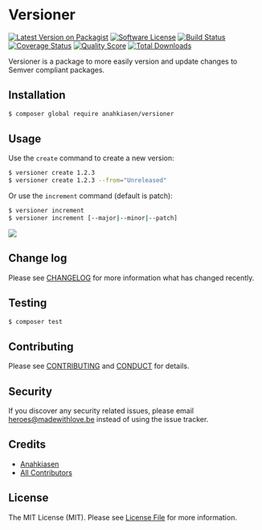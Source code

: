 # Versioner

[![Latest Version on Packagist][ico-version]][link-packagist]
[![Software License][ico-license]](LICENSE.md)
[![Build Status][ico-travis]][link-travis]
[![Coverage Status][ico-scrutinizer]][link-scrutinizer]
[![Quality Score][ico-code-quality]][link-code-quality]
[![Total Downloads][ico-downloads]][link-downloads]

Versioner is a package to more easily version and update changes to Semver compliant packages.

## Installation

``` bash
$ composer global require anahkiasen/versioner
```

## Usage

Use the `create` command to create a new version:

```bash
$ versioner create 1.2.3
$ versioner create 1.2.3 --from="Unreleased"
```

Or use the `increment` command (default is patch):

```bash
$ versioner increment
$ versioner increment [--major|--minor|--patch]
```

![](http://i.imgur.com/uOLWRUG.gif)

## Change log

Please see [CHANGELOG](CHANGELOG.md) for more information what has changed recently.

## Testing

```bash
$ composer test
```

## Contributing

Please see [CONTRIBUTING](CONTRIBUTING.md) and [CONDUCT](CONDUCT.md) for details.

## Security

If you discover any security related issues, please email heroes@madewithlove.be instead of using the issue tracker.

## Credits

- [Anahkiasen][link-author]
- [All Contributors][link-contributors]

## License

The MIT License (MIT). Please see [License File](LICENSE.md) for more information.

[ico-version]: https://img.shields.io/packagist/v/anahkiasen/versioner.svg?style=flat-square
[ico-license]: https://img.shields.io/badge/license-MIT-brightgreen.svg?style=flat-square
[ico-travis]: https://img.shields.io/travis/Anahkiasen/versioner/master.svg?style=flat-square
[ico-scrutinizer]: https://img.shields.io/scrutinizer/coverage/g/Anahkiasen/versioner.svg?style=flat-square
[ico-code-quality]: https://img.shields.io/scrutinizer/g/Anahkiasen/versioner.svg?style=flat-square
[ico-downloads]: https://img.shields.io/packagist/dt/Anahkiasen/versioner.svg?style=flat-square

[link-packagist]: https://packagist.org/packages/Anahkiasen/versioner
[link-travis]: https://travis-ci.org/Anahkiasen/versioner
[link-scrutinizer]: https://scrutinizer-ci.com/g/Anahkiasen/versioner/code-structure
[link-code-quality]: https://scrutinizer-ci.com/g/Anahkiasen/versioner
[link-downloads]: https://packagist.org/packages/Anahkiasen/versioner
[link-author]: https://github.com/Anahkiasen
[link-contributors]: ../../contributors
